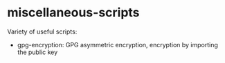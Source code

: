 # miscellaneous-scripts

Variety of useful scripts:

* gpg-encryption: GPG asymmetric encryption, encryption by importing the public key
